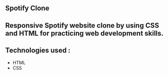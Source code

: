 ## Spotify Clone
## Responsive Spotify website clone by using CSS and HTML for practicing web development skills.
## Technologies used :
   * HTML
   * CSS

